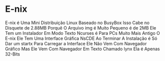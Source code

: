 # E-nix
E-nix é Uma Mini Distribuição Linux Baseado no BusyBox Isso Cabe no Disquete de 2.88MB Porquê O Arquivo img é Muito Pequeno é de 2MB Ele Tem um Instalador Em Modo Texto Ncurses é Para PCs Muito Mais Antigo O E-nix Ele Tem Uma Interface Gráfica NsCDE Ao Terminar A Instalação é Só Dar um startx Para Carregar a Interface Ele Não Vem Com Navegador Gráfico Mas Ele Vem Com Navegador Em Texto Chamado lynx Ela é Apenas 32-Bits
